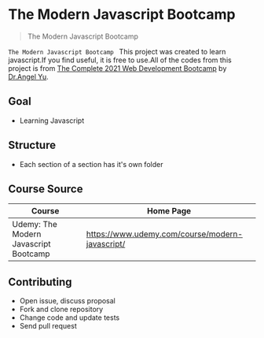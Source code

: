 # The Modern Javascript Bootcamp

> The Modern Javascript Bootcamp

`The Modern Javascript Bootcamp ` This project was created to learn javascript.If you find useful, it is free to use.All of the codes from this project is from [The Complete 2021 Web Development Bootcamp](https://www.udemy.com/course/the-complete-web-development-bootcamp/) by [Dr.Angel Yu](https://www.udemy.com/user/4b4368a3-b5c8-4529-aa65-2056ec31f37e/).

## Goal

- Learning Javascript

## Structure

- Each section of a section has it's own folder

## Course Source

| Course                                            | Home Page                                                             |
| ------------------------------------------------- | --------------------------------------------------------------------- |
| Udemy: The Modern Javascript Bootcamp | <https://www.udemy.com/course/modern-javascript/> |

## Contributing

- Open issue, discuss proposal
- Fork and clone repository
- Change code and update tests
- Send pull request
